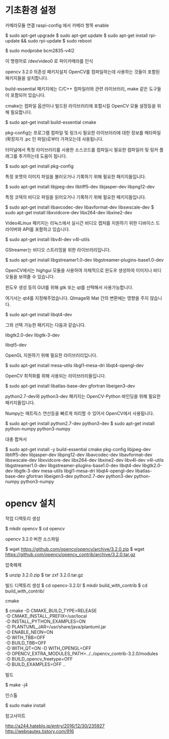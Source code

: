 # 기초환경 설정

카메라모듈 연결
raspi-config 에서 카메라 항목 enable

$ sudo apt-get upgrade
$ sudo apt-get update
$ sudo apt-get install rpi-update && sudo rpi-update
$ sudo reboot

$ sudo modprobe bcm2835-v4l2

이 명령어로 /dev/video0 로 파이카메라를 인식


opencv 3.2.0 의존성 패키지설치
OpenCV를 컴파일하는데 사용하는 것들이 포함된 패키지들을 설치합니다. 

build-essential 패키지에는 C/C++ 컴파일러와 관련 라이브러리, make 같은 도구들이 포함되어 있습니다.

cmake는 컴파일 옵션이나 빌드된 라이브러리에 포함시킬 OpenCV 모듈 설정등을 위해 필요합니다. 

 
$ sudo apt-get install build-essential cmake


pkg-config는 프로그램 컴파일 및 링크시 필요한 라이브러리에 대한 정보를 메타파일(확장자가 .pc 인 파일)로부터 가져오는데 사용됩니다. 

터미널에서 특정 라이브러리를 사용한 소스코드를 컴파일시 필요한 컴파일러 및 링커 플래그를 추가하는데 도움이 됩니다.
 

$ sudo apt-get install pkg-config


특정 포맷의 이미지 파일을 불러오거나 기록하기 위해 필요한 패키지들입니다.

 

$ sudo apt-get install libjpeg-dev libtiff5-dev libjasper-dev libpng12-dev


특정 코덱의 비디오 파일을 읽어오거나 기록하기 위해 필요한 패키지들입니다. 

$ sudo apt-get install libavcodec-dev libavformat-dev libswscale-dev 
$ sudo apt-get install libxvidcore-dev libx264-dev libxine2-dev


Video4Linux 패키지는 리눅스에서 실시간 비디오 캡처를 지원하기 위한 디바이스 드라이버와 API를 포함하고 있습니다. 

 
$ sudo apt-get install libv4l-dev v4l-utils


GStreamer는 비디오 스트리밍을 위한 라이브러리입니다. 

 
$ sudo apt-get install libgstreamer1.0-dev libgstreamer-plugins-base1.0-dev 

 


OpenCV에서는 highgui 모듈을 사용하여 자체적으로 윈도우 생성하여 이미지나 비디오들을 보여줄 수 있습니다. 

윈도우 생성 등의 GUI를 위해 gtk 또는 qt를 선택해서 사용가능합니다.

여기서는 qt4를 지정해주었습니다. QImage와 Mat 간의 변환에는 영향을 주지 않습니다.

 

$ sudo apt-get install libqt4-dev 


그외 선택 가능한 패키지는 다음과 같습니다.

libgtk2.0-dev
libgtk-3-dev

libqt5-dev


OpenGL 지원하기 위해 필요한 라이브러리입니다.


$ sudo apt-get install mesa-utils libgl1-mesa-dri libqt4-opengl-dev 

 
OpenCV 최적화를 위해 사용되는 라이브러리들입니다.

 

$ sudo apt-get install libatlas-base-dev gfortran libeigen3-dev


python2.7-dev와 python3-dev 패키지는 OpenCV-Python 바인딩을 위해 필요한 패키지들입니다. 

Numpy는 매트릭스 연산등을 빠르게 처리할 수 있어서 OpenCV에서 사용됩니다. 


$ sudo apt-get install python2.7-dev python3-dev
$ sudo apt-get install python-numpy python3-numpy


대충 합쳐서

$ sudo apt-get install -y build-essential cmake pkg-config libjpeg-dev libtiff5-dev libjasper-dev libpng12-dev libavcodec-dev libavformat-dev libswscale-dev libxvidcore-dev libx264-dev libxine2-dev libv4l-dev v4l-utils libgstreamer1.0-dev libgstreamer-plugins-base1.0-dev libqt4-dev libgtk2.0-dev libgtk-3-dev mesa-utils libgl1-mesa-dri libqt4-opengl-dev libatlas-base-dev gfortran libeigen3-dev python2.7-dev python3-dev python-numpy python3-numpy



# opencv 설치

작업 디렉토리 생성 

$ mkdir opencv
$ cd opencv

opencv 3.2.0 버젼 소스파일
 
$ wget https://github.com/opencv/opencv/archive/3.2.0.zip
$ wget https://github.com/opencv/opencv_contrib/archive/3.2.0.tar.gz

압축해제

$ unzip 3.2.0.zip 
$ tar zxf 3.2.0.tar.gz 

빌드 디렉토리 생성
$ cd opencv-3.2.0/
$ mkdir build_with_contrib
$ cd build_with_contrib/

cmake

$ cmake -D CMAKE_BUILD_TYPE=RELEASE \
-D CMAKE_INSTALL_PREFIX=/usr/local \
-D INSTALL_PYTHON_EXAMPLES=ON \
-D PLANTUML_JAR=/usr/share/java/plantuml.jar \
-D ENABLE_NEON=ON \
-D WITH_TBB=OFF \
-D BUILD_TBB=OFF \
-D WITH_QT=ON -D WITH_OPENGL=OFF \
-D OPENCV_EXTRA_MODULES_PATH=../../opencv_contrib-3.2.0/modules \
-D BUILD_opencv_freetype=OFF \
-D BUILD_EXAMPLES=OFF ..


빌드

$ make -j4


인스톨

$ sudo make install



참고사이트

http://a244.hateblo.jp/entry/2016/12/30/235927
http://webnautes.tistory.com/916

